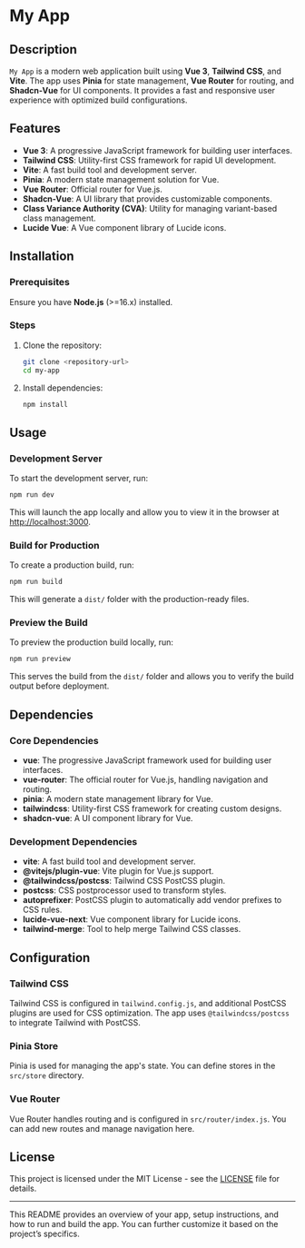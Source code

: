 # My App

## Description

`My App` is a modern web application built using **Vue 3**, **Tailwind CSS**, and **Vite**. The app uses **Pinia** for state management, **Vue Router** for routing, and **Shadcn-Vue** for UI components. It provides a fast and responsive user experience with optimized build configurations.

## Features

- **Vue 3**: A progressive JavaScript framework for building user interfaces.
- **Tailwind CSS**: Utility-first CSS framework for rapid UI development.
- **Vite**: A fast build tool and development server.
- **Pinia**: A modern state management solution for Vue.
- **Vue Router**: Official router for Vue.js.
- **Shadcn-Vue**: A UI library that provides customizable components.
- **Class Variance Authority (CVA)**: Utility for managing variant-based class management.
- **Lucide Vue**: A Vue component library of Lucide icons.

## Installation

### Prerequisites

Ensure you have **Node.js** (>=16.x) installed.

### Steps

1. Clone the repository:
   ```bash
   git clone <repository-url>
   cd my-app
   ```

2. Install dependencies:
   ```bash
   npm install
   ```

## Usage

### Development Server

To start the development server, run:

```bash
npm run dev
```

This will launch the app locally and allow you to view it in the browser at [http://localhost:3000](http://localhost:3000).

### Build for Production

To create a production build, run:

```bash
npm run build
```

This will generate a `dist/` folder with the production-ready files.

### Preview the Build

To preview the production build locally, run:

```bash
npm run preview
```

This serves the build from the `dist/` folder and allows you to verify the build output before deployment.

## Dependencies

### Core Dependencies

- **vue**: The progressive JavaScript framework used for building user interfaces.
- **vue-router**: The official router for Vue.js, handling navigation and routing.
- **pinia**: A modern state management library for Vue.
- **tailwindcss**: Utility-first CSS framework for creating custom designs.
- **shadcn-vue**: A UI component library for Vue.

### Development Dependencies

- **vite**: A fast build tool and development server.
- **@vitejs/plugin-vue**: Vite plugin for Vue.js support.
- **@tailwindcss/postcss**: Tailwind CSS PostCSS plugin.
- **postcss**: CSS postprocessor used to transform styles.
- **autoprefixer**: PostCSS plugin to automatically add vendor prefixes to CSS rules.
- **lucide-vue-next**: Vue component library for Lucide icons.
- **tailwind-merge**: Tool to help merge Tailwind CSS classes.

## Configuration

### Tailwind CSS

Tailwind CSS is configured in `tailwind.config.js`, and additional PostCSS plugins are used for CSS optimization. The app uses `@tailwindcss/postcss` to integrate Tailwind with PostCSS.

### Pinia Store

Pinia is used for managing the app's state. You can define stores in the `src/store` directory.

### Vue Router

Vue Router handles routing and is configured in `src/router/index.js`. You can add new routes and manage navigation here.

## License

This project is licensed under the MIT License - see the [LICENSE](LICENSE) file for details.

---

This README provides an overview of your app, setup instructions, and how to run and build the app. You can further customize it based on the project’s specifics.